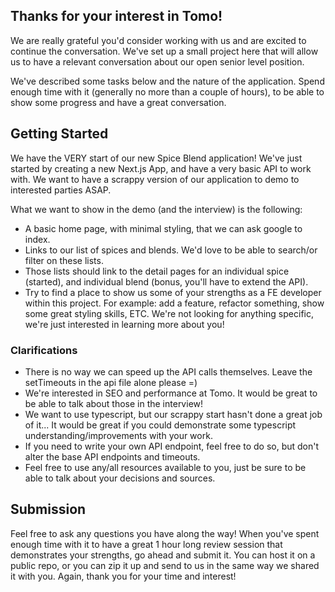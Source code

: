 ## Thanks for your interest in Tomo!

We are really grateful you'd consider working with us and are excited to continue the conversation. We've set up a small project here that will allow us to have a relevant conversation about our open senior level position.

We've described some tasks below and the nature of the application. Spend enough time with it (generally no more than a couple of hours), to be able to show some progress and have a great conversation.

## Getting Started

We have the VERY start of our new Spice Blend application! We've just started by creating a new Next.js App, and have a very basic API to work with. We want to have a scrappy version of our application to demo to interested parties ASAP.

What we want to show in the demo (and the interview) is the following:

* A basic home page, with minimal styling, that we can ask google to index.
* Links to our list of spices and blends. We'd love to be able to search/or filter on these lists.
* Those lists should link to the detail pages for an individual spice (started), and individual blend (bonus, you'll have to extend the API).
* Try to find a place to show us some of your strengths as a FE developer within this project. For example: add a feature, refactor something, show some great styling skills, ETC. We're not looking for anything specific, we're just interested in learning more about you!

### Clarifications
* There is no way we can speed up the API calls themselves. Leave the setTimeouts in the api file alone please =)
* We're interested in SEO and performance at Tomo. It would be great to be able to talk about those in the interview!
* We want to use typescript, but our scrappy start hasn't done a great job of it... It would be great if you could demonstrate some typescript understanding/improvements with your work.
* If you need to write your own API endpoint, feel free to do so, but don't alter the base API endpoints and timeouts. 
* Feel free to use any/all resources available to you, just be sure to be able to talk about your decisions and sources.

## Submission
Feel free to ask any questions you have along the way! When you've spent enough time with it to have a great 1 hour long review session that demonstrates your strengths, go ahead and submit it. You can host it on a public repo, or you can zip it up and send to us in the same way we shared it with you. Again, thank you for your time and interest!
